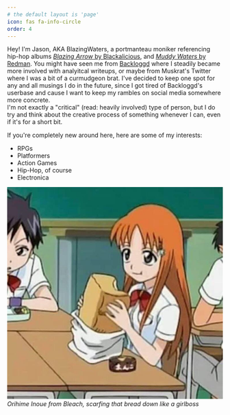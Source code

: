 ```yaml
---
# the default layout is 'page'
icon: fas fa-info-circle
order: 4
---
```


Hey! I'm Jason, AKA BlazingWaters, a portmanteau moniker referencing hip-hop albums [*Blazing Arrow* by Blackalicious](https://youtu.be/hH21mkGhvFU?list=OLAK5uy_mdFgM_kU3yZv5ZtjismKFou6DSIhqqKxQ), and [*Muddy Waters* by Redman](https://www.youtube.com/playlist?list=OLAK5uy_lKrUdhwFsNdTajV9oFIkW-Mh_3uH2SxT4). You might have seen me from [Backloggd](https://backloggd.com/u/BlazingWaters/) where I steadily became more involved with analyitcal writeups, or maybe from Muskrat's Twitter where I was a bit of a curmudgeon brat. I've decided to keep one spot for any and all musings I do in the future, since I got tired of Backloggd's userbase and cause I want to keep my rambles on social media somewhere more concrete.  
I'm not exactly a "critical" (read: heavily involved) type of person, but I do try and think about the creative process of something whenever I can, even if it's for a short bit.

If you're completely new around here, here are some of my interests:
- RPGs
- Platformers
- Action Games
- Hip-Hop, of course
- Electronica

![Orihime Bread](/assets/img/bread.jpg)  
_Orihime Inoue from Bleach, scarfing that bread down like a girlboss_  
